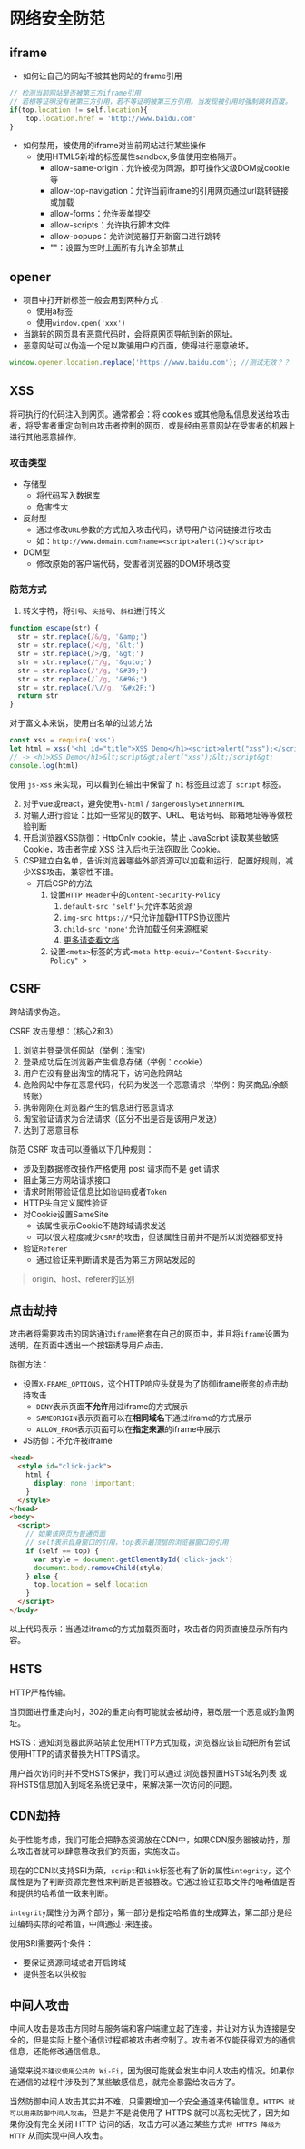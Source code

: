# 网络安全防范

## iframe

- 如何让自己的网站不被其他网站的iframe引用

```js
// 检测当前网站是否被第三方iframe引用
// 若相等证明没有被第三方引用，若不等证明被第三方引用。当发现被引用时强制跳转百度。
if(top.location != self.location){
    top.location.href = 'http://www.baidu.com'
}
```

- 如何禁用，被使用的iframe对当前网站进行某些操作
	- 使用HTML5新增的标签属性sandbox,多值使用空格隔开。
		- allow-same-origin：允许被视为同源，即可操作父级DOM或cookie等
		- allow-top-navigation：允许当前iframe的引用网页通过url跳转链接或加载
		- allow-forms：允许表单提交
		- allow-scripts：允许执行脚本文件
		- allow-popups：允许浏览器打开新窗口进行跳转
		- ""：设置为空时上面所有允许全部禁止

## opener

- 项目中打开新标签一般会用到两种方式：
	- 使用a标签
	- 使用`window.open('xxx')`
- 当跳转的网页具有恶意代码时，会将原网页导航到新的网址。
- 恶意网站可以伪造一个足以欺骗用户的页面，使得进行恶意破坏。
```js
window.opener.location.replace('https://www.baidu.com'); //测试无效？？
```

## XSS

将可执行的代码注入到网页。通常都会：将 cookies 或其他隐私信息发送给攻击者，将受害者重定向到由攻击者控制的网页，或是经由恶意网站在受害者的机器上进行其他恶意操作。

### 攻击类型
- 存储型
	- 将代码写入数据库
	- 危害性大
- 反射型
	- 通过修改`URL`参数的方式加入攻击代码，诱导用户访问链接进行攻击
	- 如：`http://www.domain.com?name=<script>alert(1)</script>`
- DOM型
	- 修改原始的客户端代码，受害者浏览器的DOM环境改变
### 防范方式
1. 转义字符，将`引号`、`尖括号`、`斜杠`进行转义
```js
function escape(str) {
  str = str.replace(/&/g, '&amp;')
  str = str.replace(/</g, '&lt;')
  str = str.replace(/>/g, '&gt;')
  str = str.replace(/"/g, '&quto;')
  str = str.replace(/'/g, '&#39;')
  str = str.replace(/`/g, '&#96;')
  str = str.replace(/\//g, '&#x2F;')
  return str
}
```

对于富文本来说，使用白名单的过滤方法

```js
const xss = require('xss')
let html = xss('<h1 id="title">XSS Demo</h1><script>alert("xss");</script>')
// -> <h1>XSS Demo</h1>&lt;script&gt;alert("xss");&lt;/script&gt;
console.log(html)
```

使用 `js-xss` 来实现，可以看到在输出中保留了 `h1` 标签且过滤了 `script` 标签。

2. 对于vue或react，避免使用`v-html` / `dangerouslySetInnerHTML`
3. 对输入进行验证：比如一些常见的数字、URL、电话号码、邮箱地址等等做校验判断
4. 开启浏览器XSS防御：HttpOnly cookie，禁止 JavaScript 读取某些敏感 Cookie，攻击者完成 XSS 注入后也无法窃取此 Cookie。
5. CSP建立白名单，告诉浏览器哪些外部资源可以加载和运行，配置好规则，减少XSS攻击。兼容性不错。
	- 开启CSP的方法
		1. 设置`HTTP Header`中的`Content-Security-Policy`
			1. `default-src 'self'`只允许本站资源
			2. `img-src https://*`只允许加载HTTPS协议图片
			3. `child-src 'none'`允许加载任何来源框架
			4. [更多请查看文档](https://developer.mozilla.org/zh-CN/docs/Web/HTTP/Headers/Content-Security-Policy)
		2. 设置`<meta>`标签的方式`<meta http-equiv="Content-Security-Policy" >`

## CSRF

跨站请求伪造。

 CSRF 攻击思想：（核心2和3）
1. 浏览并登录信任网站（举例：淘宝）
2. 登录成功后在浏览器产生信息存储（举例：cookie）
3. 用户在没有登出淘宝的情况下，访问危险网站
4. 危险网站中存在恶意代码，代码为发送一个恶意请求（举例：购买商品/余额转账）
5. 携带刚刚在浏览器产生的信息进行恶意请求
6. 淘宝验证请求为合法请求（区分不出是否是该用户发送）
7. 达到了恶意目标

防范 CSRF 攻击可以遵循以下几种规则：
- 涉及到数据修改操作严格使用 post 请求而不是 get 请求
- 阻止第三方网站请求接口
- 请求时附带验证信息比如`验证码`或者`Token`
- HTTP头自定义属性验证
- 对Cookie设置SameSite
	- 该属性表示Cookie不随跨域请求发送
	- 可以很大程度减少`CSRF`的攻击，但该属性目前并不是所以浏览器都支持
- 验证`Referer`
	- 通过验证来判断请求是否为第三方网站发起的

> origin、host、referer的区别
## 点击劫持

攻击者将需要攻击的网站通过`iframe`嵌套在自己的网页中，并且将`iframe`设置为透明，在页面中透出一个按钮诱导用户点击。

防御方法：
- 设置`X-FRAME_OPTIONS`，这个HTTP响应头就是为了防御iframe嵌套的点击劫持攻击
	- `DENY`表示页面**不允许**用过iframe的方式展示
	- `SAMEORIGIN`表示页面可以在**相同域名**下通过iframe的方式展示
	- `ALLOW_FROM`表示页面可以在**指定来源**的iframe中展示
- JS防御：不允许被iframe
```html
<head>
  <style id="click-jack">
    html {
      display: none !important;
    }
  </style>
</head>
<body>
  <script>
	// 如果该网页为普通页面
	// self表示自身窗口的引用，top表示最顶层的浏览器窗口的引用
    if (self == top) {
      var style = document.getElementById('click-jack')
      document.body.removeChild(style)
    } else {
      top.location = self.location
    }
  </script>
</body>
```

以上代码表示：当通过iframe的方式加载页面时，攻击者的网页直接显示所有内容。

## HSTS

HTTP严格传输。

当页面进行重定向时，302的重定向有可能就会被劫持，篡改层一个恶意或钓鱼网址。

HSTS：通知浏览器此网站禁止使用HTTP方式加载，浏览器应该自动把所有尝试使用HTTP的请求替换为HTTPS请求。

用户首次访问时并不受HSTS保护，我们可以通过 浏览器预置HSTS域名列表 或 将HSTS信息加入到域名系统记录中，来解决第一次访问的问题。

## CDN劫持

处于性能考虑，我们可能会把静态资源放在CDN中，如果CDN服务器被劫持，那么攻击者就可以肆意篡改我们的页面，实施攻击。

现在的CDN以支持SRI为荣，`script`和`link`标签也有了新的属性`integrity`，这个属性是为了判断资源完整性来判断是否被篡改。它通过验证获取文件的哈希值是否和提供的哈希值一致来判断。

`integrity`属性分为两个部分，第一部分是指定哈希值的生成算法，第二部分是经过编码实际的哈希值，中间通过`-`来连接。

使用SRI需要两个条件：
- 要保证资源同域或者开启跨域
- 提供签名以供校验


## 中间人攻击

中间人攻击是攻击方同时与服务端和客户端建立起了连接，并让对方认为连接是安全的，但是实际上整个通信过程都被攻击者控制了。攻击者不仅能获得双方的通信信息，还能修改通信信息。

通常来说`不建议使用公共的 Wi-Fi`，因为很可能就会发生中间人攻击的情况。如果你在通信的过程中涉及到了某些敏感信息，就完全暴露给攻击方了。

当然防御中间人攻击其实并不难，只需要增加一个安全通道来传输信息。`HTTPS 就可以用来防御中间人攻击`，但是并不是说使用了 HTTPS 就可以高枕无忧了，因为如果你没有完全关闭 HTTP 访问的话，攻击方可以通过某些方式`将 HTTPS 降级为 HTTP` 从而实现中间人攻击。